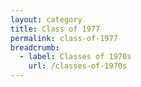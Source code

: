 ```yaml
---
layout: category
title: Class of 1977
permalink: class-of-1977
breadcrumb:
  - label: Classes of 1970s
    url: /classes-of-1970s
---
```

